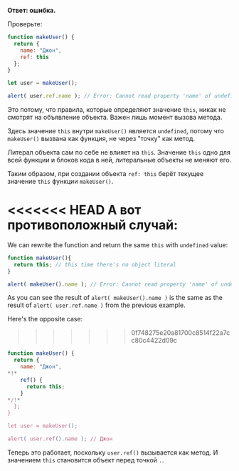 **Ответ: ошибка.**

Проверьте:
```js run
function makeUser() {
  return {
    name: "Джон",
    ref: this
  };
}

let user = makeUser();

alert( user.ref.name ); // Error: Cannot read property 'name' of undefined
```

Это потому, что правила, которые определяют значение `this`, никак не смотрят на объявление объекта. Важен лишь момент вызова метода.

Здесь значение `this` внутри `makeUser()` является `undefined`, потому что `makeUser()` вызвана как функция, не через "точку" как метод.

Литерал объекта сам по себе не влияет на `this`. Значение `this` одно для всей функции и блоков кода в ней, литеральные объекты не меняют его.

Таким образом, при создании объекта `ref: this` берёт текущее значение `this` функции `makeUser()`.

<<<<<<< HEAD
А вот противоположный случай:
=======
We can rewrite the function and return the same `this` with `undefined` value: 

```js run
function makeUser(){
  return this; // this time there's no object literal
}

alert( makeUser().name ); // Error: Cannot read property 'name' of undefined
```
As you can see the result of `alert( makeUser().name )` is the same as the result of `alert( user.ref.name )` from the previous example.

Here's the opposite case:
>>>>>>> 0f748275e20a81700c8514f22a7cc80c4422d09c

```js run
function makeUser() {
  return {
    name: "Джон",
*!*
    ref() {
      return this;
    }
*/!*
  };
}

let user = makeUser();

alert( user.ref().name ); // Джон
```

Теперь это работает, поскольку `user.ref()` вызывается как метод. И значением `this` становится объект перед точкой `.`.
